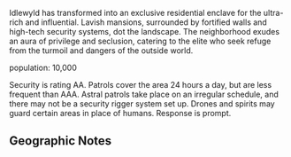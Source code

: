 Idlewyld has transformed into an exclusive residential enclave for the ultra-rich and influential. Lavish mansions, surrounded by fortified walls and high-tech security systems, dot the landscape. The neighborhood exudes an aura of privilege and seclusion, catering to the elite who seek refuge from the turmoil and dangers of the outside world.

population: 10,000

Security is rating AA. Patrols cover the area 24 hours a day, but are less frequent than AAA. Astral patrols take place on an irregular schedule, and there may not be a security rigger system set up. Drones and spirits may guard certain areas in place of humans. Response is prompt.

## Geographic Notes